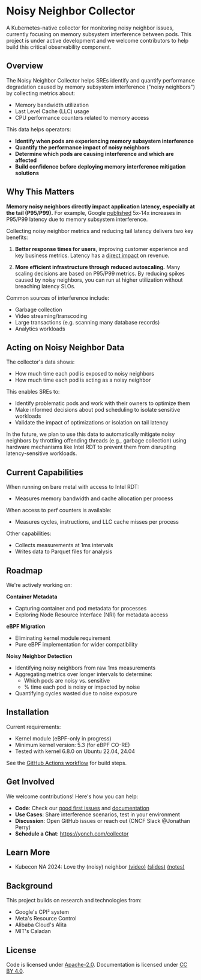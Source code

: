 # Noisy Neighbor Collector

A Kubernetes-native collector for monitoring noisy neighbor issues, currently focusing on memory subsystem interference between pods. This project is under active development and we welcome contributors to help build this critical observability component.

## Overview

The Noisy Neighbor Collector helps SREs identify and quantify performance degradation caused by memory subsystem interference ("noisy neighbors") by collecting metrics about:

- Memory bandwidth utilization
- Last Level Cache (LLC) usage 
- CPU performance counters related to memory access

This data helps operators:
- **Identify when pods are experiencing memory subsystem interference**
- **Quantify the performance impact of noisy neighbors**  
- **Determine which pods are causing interference and which are affected**
- **Build confidence before deploying memory interference mitigation solutions**

## Why This Matters

**Memory noisy neighbors directly impact application latency, especially at the tail (P95/P99).** For example, Google [published](https://dl.acm.org/doi/10.1145/2749469.2749475) 5x-14x increases in P95/P99 latency due to memory subsystem interference.

Collecting noisy neighbor metrics and reducing tail latency delivers two key benefits:

1. **Better response times for users**, improving customer experience and key business metrics. Latency has a [direct impact](https://www.gigaspaces.com/blog/amazon-found-every-100ms-of-latency-cost-them-1-in-sales/) on revenue.

2. **More efficient infrastructure through reduced autoscaling.** Many scaling decisions are based on P95/P99 metrics. By reducing spikes caused by noisy neighbors, you can run at higher utilization without breaching latency SLOs.

Common sources of interference include:
- Garbage collection
- Video streaming/transcoding
- Large transactions (e.g. scanning many database records)
- Analytics workloads

## Acting on Noisy Neighbor Data

The collector's data shows:

- How much time each pod is exposed to noisy neighbors
- How much time each pod is acting as a noisy neighbor

This enables SREs to:

- Identify problematic pods and work with their owners to optimize them  
- Make informed decisions about pod scheduling to isolate sensitive workloads
- Validate the impact of optimizations or isolation on tail latency

In the future, we plan to use this data to automatically mitigate noisy neighbors by throttling offending threads (e.g., garbage collection) using hardware mechanisms like Intel RDT to prevent them from disrupting latency-sensitive workloads.

## Current Capabilities

When running on bare metal with access to Intel RDT:
- Measures memory bandwidth and cache allocation per process

When access to perf counters is available:
- Measures cycles, instructions, and LLC cache misses per process  

Other capabilities:
- Collects measurements at 1ms intervals
- Writes data to Parquet files for analysis

## Roadmap

We're actively working on:

**Container Metadata**  
- Capturing container and pod metadata for processes
- Exploring Node Resource Interface (NRI) for metadata access

**eBPF Migration** 
- Eliminating kernel module requirement
- Pure eBPF implementation for wider compatibility

**Noisy Neighbor Detection**  
- Identifying noisy neighbors from raw 1ms measurements
- Aggregating metrics over longer intervals to determine:
  - Which pods are noisy vs. sensitive 
  - % time each pod is noisy or impacted by noise
- Quantifying cycles wasted due to noise exposure

## Installation

Current requirements:
- Kernel module (eBPF-only in progress) 
- Minimum kernel version: 5.3 (for eBPF CO-RE) 
- Tested with kernel 6.8.0 on Ubuntu 22.04, 24.04

See the [GitHub Actions workflow](.github/workflows/test-ebpf-collector.yaml) for build steps.

## Get Involved 

We welcome contributions! Here's how you can help:

- **Code**: Check our [good first issues](../../issues?q=is:open+is:issue+label:"good+first+issue") and [documentation](https://unvariance.github.io/collector/)
- **Use Cases**: Share interference scenarios, test in your environment  
- **Discussion**: Open GitHub issues or reach out (CNCF Slack @Jonathan Perry)
- **Schedule a Chat**: https://yonch.com/collector

## Learn More

- Kubecon NA 2024: Love thy (noisy) neighbor [(video)](https://www.youtube.com/watch?v=VsYp_Z1PvOc) [(slides)](https://static.sched.com/hosted_files/kccncna2024/93/Slides_Kubecon%20NA%2724_%20Love%20thy%20%28Noisy%29%20Neighbor.pdf) [(notes)](https://static.sched.com/hosted_files/kccncna2024/50/Transcript_and_Slides__Love_thy_%28Noisy%29_Neighbor.pdf)

## Background

This project builds on research and technologies from:
- Google's CPI² system 
- Meta's Resource Control
- Alibaba Cloud's Alita
- MIT's Caladan  

## License

Code is licensed under [Apache-2.0](https://www.apache.org/licenses/LICENSE-2.0). Documentation is licensed under [CC BY 4.0](https://creativecommons.org/licenses/by/4.0/).